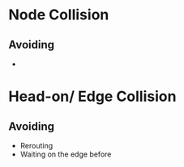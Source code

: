 # Node Collision

## Avoiding
- 

# Head-on/ Edge Collision

## Avoiding

- Rerouting
- Waiting on the edge before